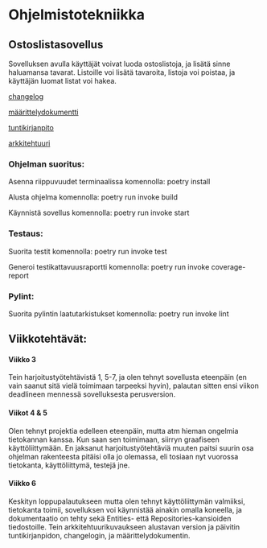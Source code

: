 # Ohjelmistotekniikka

## Ostoslistasovellus

Sovelluksen avulla käyttäjät voivat luoda ostoslistoja, ja lisätä sinne haluamansa tavarat. Listoille voi lisätä tavaroita, listoja voi poistaa, ja käyttäjän luomat listat voi hakea.
 

[changelog](https://github.com/irelinna/ohte/blob/main/dokumentaatio/changelog.md)

[määrittelydokumentti](https://github.com/irelinna/ohte/blob/main/dokumentaatio/maarittelydokumentti.md)

[tuntikirjanpito](https://github.com/irelinna/ohte/blob/main/dokumentaatio/tuntikirjanpito.md)

[arkkitehtuuri](https://github.com/irelinna/ohte/blob/main/dokumentaatio/arkkitehtuuri.md)

### Ohjelman suoritus:
Asenna riippuvuudet terminaalissa komennolla: poetry install

Alusta ohjelma komennolla: poetry run invoke build

Käynnistä sovellus komennolla: poetry run invoke start

### Testaus: 
Suorita testit komennolla: poetry run invoke test

Generoi testikattavuusraportti komennolla: poetry run invoke coverage-report

### Pylint:
Suorita pylintin laatutarkistukset komennolla: poetry run invoke lint


## Viikkotehtävät:

#### Viikko 3

Tein harjoitustyötehtävistä 1, 5-7, ja olen tehnyt sovellusta eteenpäin (en vain saanut sitä vielä toimimaan tarpeeksi hyvin), palautan sitten ensi viikon deadlineen mennessä sovelluksesta perusversion.

#### Viikot 4 & 5

Olen tehnyt projektia edelleen eteenpäin, mutta atm hieman ongelmia tietokannan kanssa. Kun saan sen toimimaan, siirryn graafiseen käyttöliittymään. En jaksanut harjoitustyötehtäviä muuten paitsi suurin osa ohjelman rakenteesta pitäisi olla jo olemassa, eli tosiaan nyt vuorossa tietokanta, käyttöliittymä, testejä jne.

#### Viikko 6

Keskityn loppupalautukseen mutta olen tehnyt käyttöliittymän valmiiksi, tietokanta toimii, sovelluksen voi käynnistää ainakin omalla koneella, ja dokumentaatio on tehty sekä Entities- että Repositories-kansioiden tiedostoille. Tein arkkitehtuurikuvaukseen alustavan version ja päivitin tuntikirjanpidon, changelogin, ja määrittelydokumentin.
